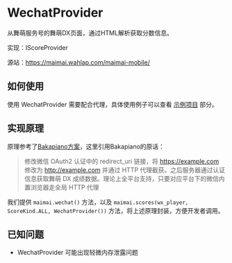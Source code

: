 # WechatProvider

从舞萌服务号的舞萌DX页面，通过HTML解析获取分数信息。

实现：IScoreProvider

源站：https://maimai.wahlap.com/maimai-mobile/

## 如何使用

使用 WechatProvider 需要配合代理，具体使用例子可以查看 [示例项目](../dev/samples.md) 部分。

## 实现原理

原理参考了[Bakapiano方案](https://github.com/bakapiano/maimaidx-prober-proxy-updater)，这里引用Bakapiano的原话：

> 修改微信 OAuth2 认证中的 redirect_uri 链接，将 https://example.com 修改为 http://example.com 并通过 HTTP 代理截获。之后服务器通过认证信息获取舞萌 DX 成绩数据。理论上全平台支持，只要对应平台下的微信内置浏览器走全局 HTTP 代理

我们提供 `maimai.wechat()` 方法，以及 `maimai.scores(wx_player, ScoreKind.ALL, WechatProvider())` 方法，将上述原理封装，方便开发者调用。

## 已知问题

- WechatProvider 可能出现轻微内存泄露问题